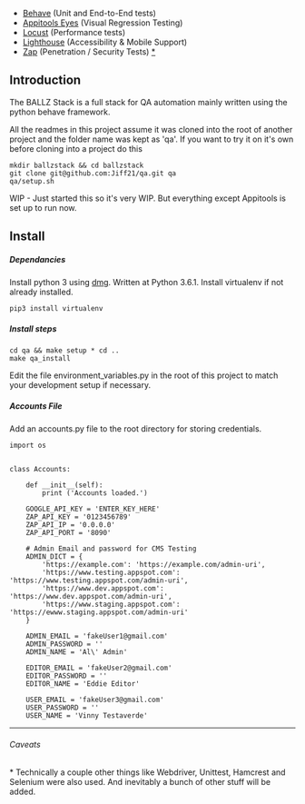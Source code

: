 * [Behave](/e2e) (Unit and End-to-End tests)
* [Appitools Eyes](/visual) (Visual Regression Testing)
* [Locust](/perf) (Performance tests)
* [Lighthouse](/accessibility) (Accessibility & Mobile Support)
* [Zap](/pen) (Penetration / Security Tests)
[\*](#caveats)



## Introduction

The BALLZ Stack is a full stack for QA automation mainly written using the python behave framework.

All the readmes in this project assume it was cloned into the root of another project and the folder name was kept as 'qa'. If you want to try it on it's own before cloning into a project do this
```
mkdir ballzstack && cd ballzstack
git clone git@github.com:Jiff21/qa.git qa
qa/setup.sh
```
WIP - Just started  this so it's very WIP. But everything except Appitools is set up to run now.

## Install
##### Dependancies
Install python 3 using [dmg](https://www.python.org/downloads/). Written at Python 3.6.1.
Install virtualenv if not already installed.
```
pip3 install virtualenv
```
##### Install steps
```
cd qa && make setup * cd ..
make qa_install
```

Edit the file environment_variables.py in the root of this project to match your development setup if necessary.

##### Accounts File
Add an accounts.py file to the root directory for storing credentials.
```
import os


class Accounts:

    def __init__(self):
        print ('Accounts loaded.')

    GOOGLE_API_KEY = 'ENTER_KEY_HERE'
    ZAP_API_KEY = '0123456789'
    ZAP_API_IP = '0.0.0.0'
    ZAP_API_PORT = '8090'

    # Admin Email and password for CMS Testing
    ADMIN_DICT = {
        'https://example.com': 'https://example.com/admin-uri',
        'https://www.testing.appspot.com': 'https://www.testing.appspot.com/admin-uri',
        'https://www.dev.appspot.com': 'https://www.dev.appspot.com/admin-uri',
        'https://www.staging.appspot.com': 'https://ewww.staging.appspot.com/admin-uri'
    }

    ADMIN_EMAIL = 'fakeUser1@gmail.com'
    ADMIN_PASSWORD = ''
    ADMIN_NAME = 'Al\' Admin'

    EDITOR_EMAIL = 'fakeUser2@gmail.com'
    EDITOR_PASSWORD = ''
    EDITOR_NAME = 'Eddie Editor'

    USER_EMAIL = 'fakeUser3@gmail.com'
    USER_PASSWORD = ''
    USER_NAME = 'Vinny Testaverde'

```

---

###### Caveats
\* Technically a couple other things like Webdriver, Unittest, Hamcrest and Selenium were also used. And inevitably a bunch of other stuff will be added.
